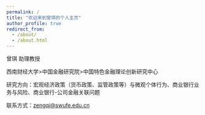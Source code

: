 ```yaml
---
permalink: /
title: "欢迎来到曾琪的个人主页"
author_profile: true
redirect_from: 
  - /about/
  - /about.html
---
```

曾琪   助理教授

西南财经大学>中国金融研究院>中国特色金融理论创新研究中心

研究方向：宏观经济政策（货币政策、监管政策等）与微观个体行为、商业银行业务与风险、商业银行-公司金融关联问题

联系方式：zengqi@swufe.edu.cn
